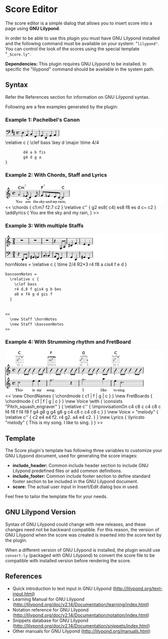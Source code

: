 # Score Editor
The score editor is a simple dialog that allows you to insert score into a page using **GNU Lilypond**.

In order to be able to use this plugin you must have GNU Lilypond installed and the following command must be available on your system: "``lilypond"``. You can control the look of the scores using the special template "``_Score.ly"``. 

**Dependencies:** This plugin requires GNU Lilypond to be installed. In specific the "lilypond" command should be available in the system path.

Syntax
------

Refer the References section for information on GNU Lilypond syntax.

Following are a few examples generated by the plugin:

### Example 1: Pachelbel's Canon
![](./Score_Editor/score.png)
	\relative c {
	        \clef bass
	        \key d \major
	        \time 4/4
	
	        d4 a b fis
	        g4 d g a
	}


### Example 2: With Chords, Staff and Lyrics
![](./Score_Editor/score001.png)
	<<
	    \chords {
	        c1:m7 f2:7 c2
	    }
	    \relative c'' {
	        g2 es8( c4) es8
	        f8 es d c~ c2
	    }
	    \addlyrics {
	        You are
	        the sky and my rain,
	    }
	>>


### Example 3: With multiple Staffs
![](./Score_Editor/score002.png)
	hornNotes =
	  \relative c {
	    \time 2/4
	    R2*3
	    r4 f8 a cis4 f e d
	  }
	
	bassoonNotes =
	  \relative c {
	    \clef bass
	    r4 d,8 f gis4 g b bes
	    a8 e f4 g d gis f
	  }
	
	
	<<
	  \new Staff \hornNotes
	  \new Staff \bassoonNotes
	>>


### Example 4: With Strumming rhythm and FretBoard
![](./Score_Editor/score003.png)
	<<
	  \new ChordNames {
	    \chordmode {
	      c1 | f | g | c
	    }
	  }
	  \new FretBoards {
	    \chordmode {
	      c1 | f | g | c
	    }
	  }
	  \new Voice \with {
	    \consists "Pitch_squash_engraver"
	  } {
	    \relative c'' {
	      \improvisationOn
	      c4 c8 c c4 c8 c
	      f4 f8 f f4 f8 f
	      g4 g8 g g4 g8 g
	      c4 c8 c c4 c8 c
	    }
	  }
	  \new Voice = "melody" {
	    \relative c'' {
	      c2 e4 e4
	      f2. r4
	      g2. a4
	      e4 c2.
	    }
	  }
	  \new Lyrics {
	    \lyricsto "melody" {
	      This is my song.
	      I like to sing.
	    }
	  }
	>>


Template
--------

The Score plugin's template has following three variables to customize your GNU Lilypond document, used for generating the score images:

* **include_header:** Common include header section to include GNU Lilypond predefined files or add common definitions.
* **include_footer:** Common include footer section to define standard footer section to be included in the GNU Lilypond document.
* **score:** The actual user input in Insert/Edit dialog box in used.


Feel free to tailor the template file for your needs.

GNU Lilypond Version
--------------------

Syntax of GNU Lilypond could change with new releases, and these changes need not be backward compatible. For this reason, the version of GNU Lilypond when the score was created is inserted into the score text by the plugin.

When a different version of GNU Lilypond is installed, the plugin would use ``convert-ly`` (packaged with GNU Lilypond) to convert the score file to be compatible with installed version before rendering the score.

References
----------


* Quick introduction to text input in GNU Lilypond (<http://lilypond.org/text-input.html>)
* Learning Manual for GNU Lilypond (<http://lilypond.org/doc/v2.14/Documentation/learning/index.html>)
* Notation reference for GNU Lilypond (<http://lilypond.org/doc/v2.14/Documentation/notation/index.html>)
* Snippets database for GNU Lilypond (<http://lilypond.org/doc/v2.14/Documentation/snippets/index.html>)
* Other manuals for GNU Lilypond (<http://lilypond.org/manuals.html>)


